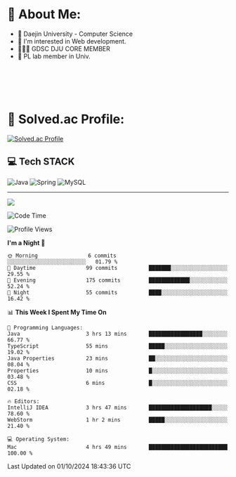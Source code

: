 # 💫 About Me:

<ul>
 <li> 🏫 Daejin University - Computer Science </li>
 <li> 👀 I'm interested in Web development.</li>
 <li> 🧑🏻‍💻 GDSC DJU CORE MEMBER </li>
 <li> 🧪 PL lab member in Univ. </li>
</ul>


<br><br>





<br>

# 💯 Solved.ac Profile: 
[![Solved.ac Profile](http://mazassumnida.wtf/api/v2/generate_badge?boj=jieunsse)](https://solved.ac/jieunsse/)
<br>


## 💻 Tech STACK


![Java](	https://img.shields.io/badge/Java-ED8B00?style=for-the-badge&logo=openjdk&logoColor=white)
![Spring](https://img.shields.io/badge/Spring-6DB33F?style=for-the-badge&logo=spring&logoColor=white)
![MySQL](https://img.shields.io/badge/mysql-4479A1.svg?style=for-the-badge&logo=mysql&logoColor=white)





---

[![](https://visitcount.itsvg.in/api?id=Jayden&label=Profile%20Views&color=3&icon=7&pretty=true)](https://visitcount.itsvg.in)


<!-- Proudly created with GPRM ( https://gprm.itsvg.in ) -->


<!--START_SECTION:waka-->
![Code Time](http://img.shields.io/badge/Code%20Time-508%20hrs%2033%20mins-blue)

![Profile Views](http://img.shields.io/badge/Profile%20Views-0-blue)

**I'm a Night 🦉** 

```text
🌞 Morning                6 commits           ░░░░░░░░░░░░░░░░░░░░░░░░░   01.79 % 
🌆 Daytime                99 commits          ███████░░░░░░░░░░░░░░░░░░   29.55 % 
🌃 Evening                175 commits         █████████████░░░░░░░░░░░░   52.24 % 
🌙 Night                  55 commits          ████░░░░░░░░░░░░░░░░░░░░░   16.42 % 
```


📊 **This Week I Spent My Time On** 

```text
💬 Programming Languages: 
Java                     3 hrs 13 mins       █████████████████░░░░░░░░   66.77 % 
TypeScript               55 mins             █████░░░░░░░░░░░░░░░░░░░░   19.02 % 
Java Properties          23 mins             ██░░░░░░░░░░░░░░░░░░░░░░░   08.04 % 
Properties               10 mins             █░░░░░░░░░░░░░░░░░░░░░░░░   03.48 % 
CSS                      6 mins              █░░░░░░░░░░░░░░░░░░░░░░░░   02.18 % 

🔥 Editors: 
IntelliJ IDEA            3 hrs 47 mins       ████████████████████░░░░░   78.60 % 
WebStorm                 1 hr 2 mins         █████░░░░░░░░░░░░░░░░░░░░   21.40 % 

💻 Operating System: 
Mac                      4 hrs 49 mins       █████████████████████████   100.00 % 
```


 Last Updated on 01/10/2024 18:43:36 UTC
<!--END_SECTION:waka-->
